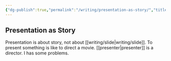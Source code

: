 ```yaml
---
{"dg-publish":true,"permalink":"/writing/presentation-as-story/","title":"presentation-as-story","tags":["presentation"],"created":"2023-03-04T05:17:42.940+07:00","updated":"2023-03-07T07:02:50.873+07:00"}
---
```



## Presentation as Story

Presentation is about story, not about [[writing/slide\|writing/slide]]. To present something is like to direct a movie. [[presenter\|presenter]] is a director. I has some problems.
